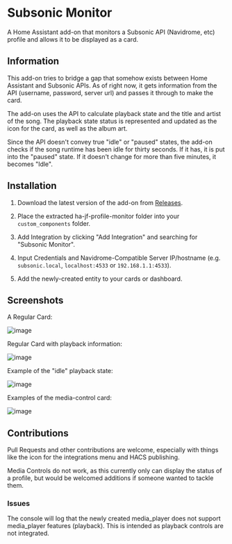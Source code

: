 # Subsonic Monitor

A Home Assistant add-on that monitors a Subsonic API (Navidrome, etc) profile and allows it to be displayed as a card.

## Information
This add-on tries to bridge a gap that somehow exists between Home Assistant and Subsonic APIs. As of right now, it gets information from the API (username, password, server url) and passes it through to make the card.

The add-on uses the API to calculate playback state and the title and artist of the song. The playback state status is represented and updated as the icon for the card, as well as the album art.

Since the API doesn't convey true "idle" or "paused" states, the add-on checks if the song runtime has been idle for thirty seconds. If it has, it is put into the "paused" state. If it doesn't change for more than five minutes, it becomes "Idle".

## Installation
1. Download the latest version of the add-on from <a href="https://github.com/4rft5/ha-subsonic-monitor/releases">Releases</a>.

2. Place the extracted ha-jf-profile-monitor folder into your `custom_components` folder.
   
3. Add Integration by clicking "Add Integration" and searching for "Subsonic Monitor".

4. Input Credentials and Navidrome-Compatible Server IP/hostname (e.g. `subsonic.local`, `localhost:4533` or `192.168.1.1:4533`).

5. Add the newly-created entity to your cards or dashboard.

## Screenshots
A Regular Card:

![image](https://github.com/user-attachments/assets/0f9c02db-bfca-489d-a0db-9c82659f44b8)

Regular Card with playback information:

![image](https://github.com/user-attachments/assets/ae7173f2-4a0a-45f4-aa36-4ddcdc4ff63a)

Example of the "idle" playback state:

![image](https://github.com/user-attachments/assets/3e6f2907-d267-4e6b-900e-6d1a652cf011)


Examples of the media-control card:

![image](https://github.com/user-attachments/assets/209ed0ed-2788-4078-af96-93cda894b8fb)



## Contributions

Pull Requests and other contributions are welcome, especially with things like the icon for the integrations menu and HACS publishing.

Media Controls do not work, as this currently only can display the status of a profile, but would be welcomed additions if someone wanted to tackle them.

### Issues

The console will log that the newly created media_player does not support media_player features (playback). This is intended as playback controls are not integrated.

